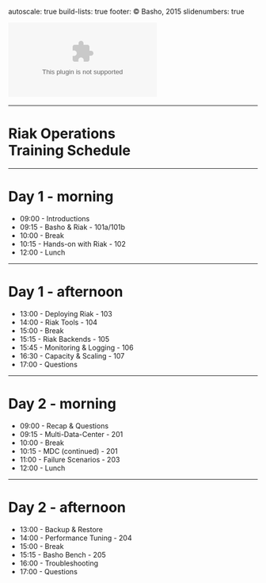 autoscale: true 
build-lists: true
footer: © Basho, 2015
slidenumbers: true

![fit](design-assets/Basho-Logos/eps/basho-logo-color-horiz.eps)

---

# Riak Operations <br/> Training Schedule

---

# Day 1 - morning

* 09:00 - Introductions
* 09:15 - Basho & Riak - 101a/101b  
* 10:00 - Break
* 10:15 - Hands-on with Riak - 102 
* 12:00 - Lunch

---

# Day 1 - afternoon

* 13:00 - Deploying Riak - 103
* 14:00 - Riak Tools - 104
* 15:00 - Break
* 15:15 - Riak Backends - 105
* 15:45 - Monitoring & Logging - 106
* 16:30 - Capacity & Scaling - 107
* 17:00 - Questions

---

# Day 2 - morning

* 09:00 - Recap & Questions
* 09:15 - Multi-Data-Center - 201
* 10:00 - Break
* 10:15 - MDC (continued) - 201
* 11:00 - Failure Scenarios - 203
* 12:00 - Lunch

---

# Day 2 - afternoon

* 13:00 - Backup & Restore
* 14:00 - Performance Tuning - 204
* 15:00 - Break
* 15:15 - Basho Bench - 205
* 16:00 - Troubleshooting
* 17:00 - Questions

